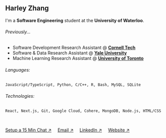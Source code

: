 ## Harley Zhang

I'm a **Software Engineering** student at the **University of Waterloo**.
<br/>

###### *Previously...*
- Software Development Research Assistant @ **[Cornell Tech](https://s.tech.cornell.edu/)**
- Software & Data Research Assistant @ **[Yale University](https://www.yale.edu/)**
- Machine Learning Research Assistant @ **[University of Toronto](https://cubes-labs.com/)**

###### *Languages:*
```
JavaScript/TypeScript, Python, C/C++, R, Bash, MySQL, SQLite
```
###### *Technologies:*
```
React, Next.js, Git, Google Cloud, Cohere, MongoDB, Node.js, HTML/CSS
```
<br/>

[Setup a 15 Min Chat &#8599;](https://calendly.com/harleyzhang06/15-min-chat) &nbsp;&nbsp;&nbsp; 
[Email &#8599;](mailto:harley.zhang@uwaterloo.ca) &nbsp;&nbsp;&nbsp;
[LinkedIn &#8599;](https://www.linkedin.com/in/harley-zhang) &nbsp;&nbsp;&nbsp;
[Website &#8599;](https://harleyzhang.info/)
